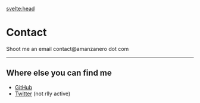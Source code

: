 <script>
  import Contacts from './Contacts.svelte'
</script>

<svelte:head>

<title>Contact - Andrew Manzanero</title>
</svelte:head>

# Contact

Shoot me an email contact@amanzanero dot com

---

## Where else you can find me

- <a href="https://github.com/amanzanero" target="_blank" rel="noreferrer">GitHub</a>
- <a href="https://twitter.com/AndrewManzanero" target="_blank" rel="noreferrer">Twitter</a> (not rlly active)
